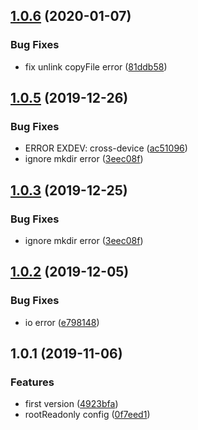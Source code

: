 ## [1.0.6](https://github.com/somewind/express-web-file-store/compare/v1.0.5...v1.0.6) (2020-01-07)


### Bug Fixes

* fix unlink copyFile error ([81ddb58](https://github.com/somewind/express-web-file-store/commit/81ddb58))



## [1.0.5](https://github.com/somewind/express-web-file-store/compare/v1.0.2...v1.0.5) (2019-12-26)


### Bug Fixes

* ERROR EXDEV: cross-device ([ac51096](https://github.com/somewind/express-web-file-store/commit/ac51096))
* ignore mkdir error ([3eec08f](https://github.com/somewind/express-web-file-store/commit/3eec08f))



## [1.0.3](https://github.com/somewind/express-web-file-store/compare/v1.0.2...v1.0.3) (2019-12-25)


### Bug Fixes

* ignore mkdir error ([3eec08f](https://github.com/somewind/express-web-file-store/commit/3eec08f))



## [1.0.2](https://github.com/somewind/express-web-file-store/compare/v1.0.1...v1.0.2) (2019-12-05)


### Bug Fixes

* io error ([e798148](https://github.com/somewind/express-web-file-store/commit/e798148))



## 1.0.1 (2019-11-06)


### Features

* first version ([4923bfa](https://github.com/somewind/express-web-file-store/commit/4923bfa))
* rootReadonly config ([0f7eed1](https://github.com/somewind/express-web-file-store/commit/0f7eed1))



